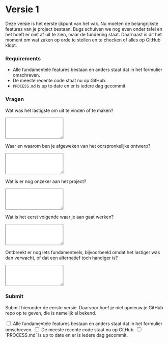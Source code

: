 # Versie 1

Deze versie is het eerste ijkpunt van het vak. Nu moeten de belangrijkste features van je project bestaan. Bugs schuiven we nog even onder tafel en het hoeft er niet af uit te zien, maar de fundering staat. Daarnaast is dit het moment om wat zaken op orde te stellen en te checken of alles op GitHub klopt. 

### Requirements

- Alle fundamentele features bestaan en anders staat dat in het formulier omschreven.
- De meeste recente code staat nu op GitHub.
- `PROCESS.md` is up to date en er is iedere dag gecommit.

### Vragen

Wat was het lastigste om uit te vinden of te maken?

<textarea name="form[lastigste]" rows="4" required></textarea>

Waar en waarom ben je afgeweken van het oorspronkelijke ontwerp?

<textarea name="form[afwijken]" rows="4" required></textarea>

Wat is er nog onzeker aan het project?

<textarea name="form[onzeker]" rows="4" required></textarea>

Wat is het eerst volgende waar je aan gaat werken?

<textarea name="form[eerstvolgende]" rows="4" required></textarea>

Ontbreekt er nog iets fundamenteels, bijvoorbeeld omdat het lastiger was dan verwacht, of dat een alternatief toch handiger is? 

<textarea name="form[fundamenteelontbreekt]" rows="4" required></textarea>

### Submit

Submit hieronder de eerste versie. Daarvoor hoef je niet opnieuw je GitHub repo op te geven, die is namelijk al bekend.

<input required name="form[allefeatures]" class="form-check-input" type="checkbox" value="yes" id="check1">
<label class="form-check-label" for="check1">
  Alle fundamentele features bestaan en anders staat dat in het formulier omschreven.
</label>
<input required name="form[meestrecentopgh]" class="form-check-input" type="checkbox" value="yes" id="check2">
<label class="form-check-label" for="check2">
  De meeste recente code staat nu op GitHub.
</label><input required name="form[processuptodate]" class="form-check-input" type="checkbox" value="yes" id="check3">
<label class="form-check-label" for="check3">
  `PROCESS.md` is up to date en er is iedere dag gecommit.
</label>